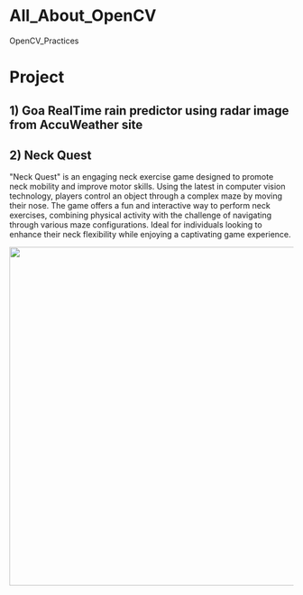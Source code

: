 # All_About_OpenCV
OpenCV_Practices

# Project

## 1) Goa RealTime rain predictor using radar image from AccuWeather site

## 2) Neck Quest

"Neck Quest" is an engaging neck exercise game designed to promote neck mobility and improve motor skills. Using the latest in computer vision technology, players control an object through a complex maze by moving their nose. The game offers a fun and interactive way to perform neck exercises, combining physical activity with the challenge of navigating through various maze configurations. Ideal for individuals looking to enhance their neck flexibility while enjoying a captivating game experience.

<img src="https://github.com/MangeshGawas/All_About_OpenCV/assets/70948059/6dfe01fd-60c6-4b31-862f-80bcbc5b2c2a" width="600">
